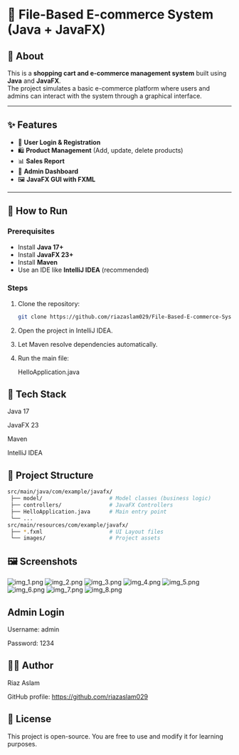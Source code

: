 # 🛒 File-Based E-commerce System (Java + JavaFX)

## 📌 About
This is a **shopping cart and e-commerce management system** built using **Java** and **JavaFX**.  
The project simulates a basic e-commerce platform where users and admins can interact with the system through a graphical interface.

---

## ✨ Features
- 👤 **User Login & Registration**
- 🛍️ **Product Management** (Add, update, delete products)
- 📊 **Sales Report**
- 🔑 **Admin Dashboard**
- 🖼️ **JavaFX GUI with FXML**

---

## 🚀 How to Run

### Prerequisites
- Install **Java 17+**
- Install **JavaFX 23+**
- Install **Maven**
- Use an IDE like **IntelliJ IDEA** (recommended)

### Steps
1. Clone the repository:
   ```bash
   git clone https://github.com/riazaslam029/File-Based-E-commerce-System-using-Java-and-JAvaFX.git
2. Open the project in IntelliJ IDEA.

3. Let Maven resolve dependencies automatically.

4. Run the main file:

   HelloApplication.java
   
## 🔧 Tech Stack

Java 17

JavaFX 23

Maven

IntelliJ IDEA

## 📂 Project Structure
```bash
src/main/java/com/example/javafx/
 ├── model/                     # Model classes (business logic)
 ├── controllers/               # JavaFX Controllers
 ├── HelloApplication.java      # Main entry point
 └── ...
src/main/resources/com/example/javafx/
 ├── *.fxml                     # UI Layout files
 └── images/                    # Project assets
```` 

## 🖼️ Screenshots
![img_1.png](src/img_1.png)
![img_2.png](src/img_2.png)
![img_3.png](src/img_3.png)
![img_4.png](src/img_4.png)
![img_5.png](src/img_5.png)
![img_6.png](src/img_6.png)
![img_7.png](src/img_7.png)
![img_8.png](src/img_8.png)

## Admin Login
Username: admin

Password: 1234

## 👨‍💻 Author
 Riaz Aslam

 GitHub profile: https://github.com/riazaslam029

## 📜 License

This project is open-source. You are free to use and modify it for learning purposes.
